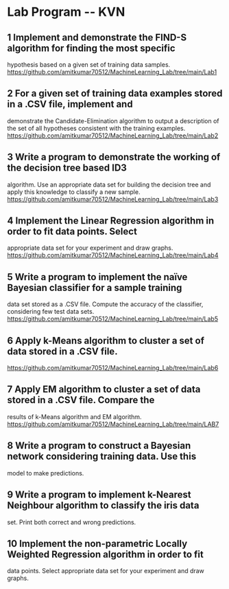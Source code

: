 # Lab Program  -- KVN

## 1 Implement and demonstrate the FIND-S algorithm for finding the most specific
hypothesis based on a given set of training data samples.
https://github.com/amitkumar70512/MachineLearning_Lab/tree/main/Lab1

## 2 For a given set of training data examples stored in a .CSV file, implement and
demonstrate the Candidate-Elimination algorithm to output a description of the set of
all hypotheses consistent with the training examples.
https://github.com/amitkumar70512/MachineLearning_Lab/tree/main/Lab2

## 3 Write a program to demonstrate the working of the decision tree based ID3
algorithm. Use an appropriate data set for building the decision tree and apply this
knowledge to classify a new sample.
https://github.com/amitkumar70512/MachineLearning_Lab/tree/main/Lab3

## 4 Implement the Linear Regression algorithm in order to fit data points. Select
appropriate data set for your experiment and draw graphs.
https://github.com/amitkumar70512/MachineLearning_Lab/tree/main/Lab4

## 5 Write a program to implement the naïve Bayesian classifier for a sample training
data set stored as a .CSV file. Compute the accuracy of the classifier, considering
few test data sets.
https://github.com/amitkumar70512/MachineLearning_Lab/tree/main/Lab5

## 6 Apply k-Means algorithm to cluster a set of data stored in a .CSV file.
https://github.com/amitkumar70512/MachineLearning_Lab/tree/main/Lab6

## 7 Apply EM algorithm to cluster a set of data stored in a .CSV file. Compare the
results of k-Means algorithm and EM algorithm.
https://github.com/amitkumar70512/MachineLearning_Lab/tree/main/LAB7

## 8 Write a program to construct a Bayesian network considering training data. Use this
model to make predictions.

## 9 Write a program to implement k-Nearest Neighbour algorithm to classify the iris data
set. Print both correct and wrong predictions.

## 10 Implement the non-parametric Locally Weighted Regression algorithm in order to fit
data points. Select appropriate data set for your experiment and draw graphs.
